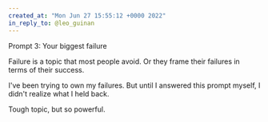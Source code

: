 ```yaml
---
created_at: "Mon Jun 27 15:55:12 +0000 2022"
in_reply_to: @leo_guinan
---
```


Prompt 3: Your biggest failure

Failure is a topic that most people avoid. Or they frame their failures in terms of their success.

I've been trying to own my failures. But until I answered this prompt myself, I didn't realize what I held back.

Tough topic, but so powerful.
